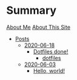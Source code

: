 # Summary

[About Me](./basic/about_me.md)
[About This Site](./basic/about_this_site.md)

<!-- Ensure "BEGIN AUTO-ADD" and "END AUTO-ADD" comments are always kept, even if there's no lines between them. It's required for the auto-gen to work. -->
<!--BEGIN AUTO-ADD-->
- [Posts](./posts/index.md)
  - [2020-06-18](./posts/2020-06-18/index.md)
    - [Dotfiles done!](./posts/2020-06-18/dotfiles_done.md)
      - [dotfiles](./posts/2020-06-18/dotfiles_done.md)
  - [2020-06-03](./posts/2020-06-03/index.md)
    - [Hello, world!](./posts/2020-06-03/hello_world.md)
<!--END AUTO-ADD-->
